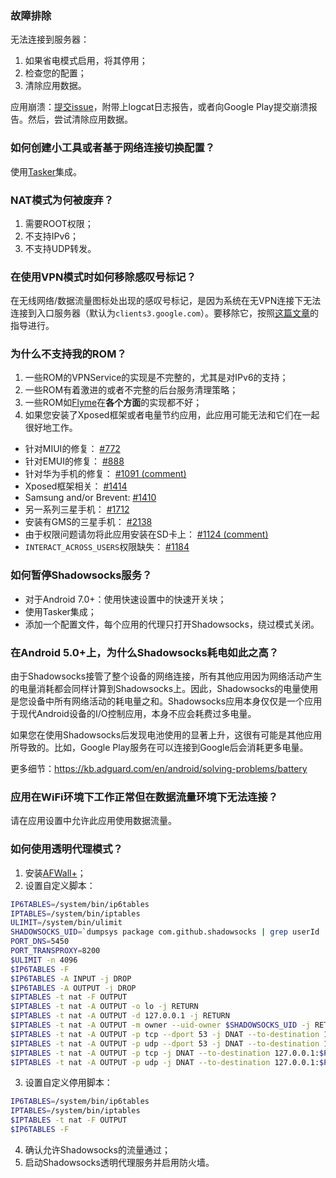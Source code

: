 ### 故障排除

无法连接到服务器：

1. 如果省电模式启用，将其停用；
2. 检查您的配置；
3. 清除应用数据。

应用崩溃：[提交issue](https://github.com/shadowsocks/shadowsocks-android/issues/new)，附带上logcat日志报告，或者向Google Play提交崩溃报告。然后，尝试清除应用数据。

### 如何创建小工具或者基于网络连接切换配置？

使用[Tasker](http://tasker.dinglisch.net/)集成。

### NAT模式为何被废弃？

1. 需要ROOT权限；
2. 不支持IPv6；
3. 不支持UDP转发。

### 在使用VPN模式时如何移除感叹号标记？

在无线网络/数据流量图标处出现的感叹号标记，是因为系统在无VPN连接下无法连接到入口服务器（默认为`clients3.google.com`）。要移除它，按照[这篇文章](http://www.noisyfox.cn/45.html)的指导进行。

### 为什么不支持我的ROM？

1. 一些ROM的VPNService的实现是不完整的，尤其是对IPv6的支持；
2. 一些ROM有着激进的或者不完整的后台服务清理策略；
3. 一些ROM如[Flyme](https://github.com/shadowsocks/shadowsocks-android/issues/1821)在**各个方面**的实现都不好；
4. 如果您安装了Xposed框架或者电量节约应用，此应用可能无法和它们在一起很好地工作。
   
* 针对MIUI的修复： [#772](https://github.com/shadowsocks/shadowsocks-android/issues/772)
* 针对EMUI的修复： [#888](https://github.com/shadowsocks/shadowsocks-android/issues/888)
* 针对华为手机的修复： [#1091 (comment)](https://github.com/shadowsocks/shadowsocks-android/issues/1091#issuecomment-276949836)
* Xposed框架相关： [#1414](https://github.com/shadowsocks/shadowsocks-android/issues/1414)
* Samsung and/or Brevent: [#1410](https://github.com/shadowsocks/shadowsocks-android/issues/1410)
* 另一系列三星手机： [#1712](https://github.com/shadowsocks/shadowsocks-android/issues/1712)
* 安装有GMS的三星手机： [#2138](https://github.com/shadowsocks/shadowsocks-android/issues/2138)
* 由于权限问题请勿将此应用安装在SD卡上： [#1124 (comment)](https://github.com/shadowsocks/shadowsocks-android/issues/1124#issuecomment-307556453)
* `INTERACT_ACROSS_USERS`权限缺失： [#1184](https://github.com/shadowsocks/shadowsocks-android/issues/1184)

### 如何暂停Shadowsocks服务？

* 对于Android 7.0+：使用快速设置中的快速开关块；
* 使用Tasker集成；
* 添加一个配置文件，每个应用的代理只打开Shadowsocks，绕过模式关闭。

### 在Android 5.0+上，为什么Shadowsocks耗电如此之高？

由于Shadowsocks接管了整个设备的网络连接，所有其他应用因为网络活动产生的电量消耗都会同样计算到Shadowsocks上。因此，Shadowsocks的电量使用是您设备中所有网络活动的耗电量之和。Shadowsocks应用本身仅仅是一个应用于现代Android设备的I/O控制应用，本身不应会耗费过多电量。

如果您在使用Shadowsocks后发现电池使用的显著上升，这很有可能是其他应用所导致的。比如，Google Play服务在可以连接到Google后会消耗更多电量。

更多细节：https://kb.adguard.com/en/android/solving-problems/battery

### 应用在WiFi环境下工作正常但在数据流量环境下无法连接？

请在应用设置中允许此应用使用数据流量。

### 如何使用透明代理模式？

1. 安装[AFWall+](https://github.com/ukanth/afwall)；
2. 设置自定义脚本：
```sh
IP6TABLES=/system/bin/ip6tables
IPTABLES=/system/bin/iptables
ULIMIT=/system/bin/ulimit
SHADOWSOCKS_UID=`dumpsys package com.github.shadowsocks | grep userId | cut -d= -f2 - | cut -d' ' -f1 -`
PORT_DNS=5450
PORT_TRANSPROXY=8200
$ULIMIT -n 4096
$IP6TABLES -F
$IP6TABLES -A INPUT -j DROP
$IP6TABLES -A OUTPUT -j DROP
$IPTABLES -t nat -F OUTPUT
$IPTABLES -t nat -A OUTPUT -o lo -j RETURN
$IPTABLES -t nat -A OUTPUT -d 127.0.0.1 -j RETURN
$IPTABLES -t nat -A OUTPUT -m owner --uid-owner $SHADOWSOCKS_UID -j RETURN
$IPTABLES -t nat -A OUTPUT -p tcp --dport 53 -j DNAT --to-destination 127.0.0.1:$PORT_DNS
$IPTABLES -t nat -A OUTPUT -p udp --dport 53 -j DNAT --to-destination 127.0.0.1:$PORT_DNS
$IPTABLES -t nat -A OUTPUT -p tcp -j DNAT --to-destination 127.0.0.1:$PORT_TRANSPROXY
$IPTABLES -t nat -A OUTPUT -p udp -j DNAT --to-destination 127.0.0.1:$PORT_TRANSPROXY
```
3. 设置自定义停用脚本：
```sh
IP6TABLES=/system/bin/ip6tables
IPTABLES=/system/bin/iptables
$IPTABLES -t nat -F OUTPUT
$IP6TABLES -F
```
4. 确认允许Shadowsocks的流量通过；
5. 启动Shadowsocks透明代理服务并启用防火墙。
